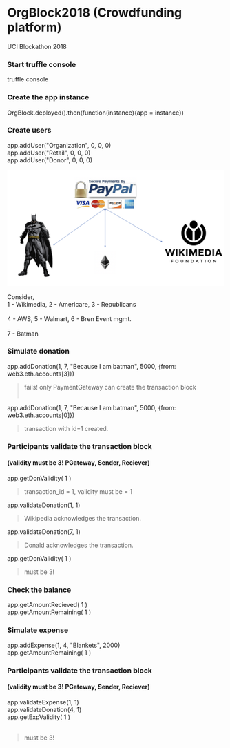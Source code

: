 # OrgBlock2018 (Crowdfunding platform)
UCI Blockathon 2018

### Start truffle console
truffle console

### Create the app instance
OrgBlock.deployed().then(function(instance){app = instance})

### Create users
app.addUser("Organization", 0, 0, 0)<br />
app.addUser("Retail", 0, 0, 0)<br />
app.addUser("Donor", 0, 0, 0)<br />

![Alt text](https://github.com/hard-fault/OrgBlock2018/blob/master/image.png)


Consider,<br />
1 - Wikimedia,     2 - Americare,     3 - Republicans<br /><br />
4 - AWS,     5 - Walmart,    6 - Bren Event mgmt.<br /><br />
7 - Batman <br />



### Simulate donation
app.addDonation(1, 7,  "Because I am batman", 5000, {from: web3.eth.accounts[3]})<br />
> fails! only PaymentGateway can create the transaction block<br /><br />

app.addDonation(1, 7,  "Because I am batman", 5000, {from: web3.eth.accounts[0]}) <br />
> transaction with id=1 created.<br />

### Participants validate the transaction block 
#### (validity must be 3! PGateway, Sender, Reciever)
app.getDonValidity( 1 )  <br />
> transaction_id = 1, validity must be = 1<br />

app.validateDonation(1, 1)  <br />
> Wikipedia acknowledges the transaction.<br />


app.validateDonation(7, 1)<br />
> Donald acknowledges the transaction.<br />

app.getDonValidity( 1 )<br />
> must be 3!<br />

### Check the balance
app.getAmountRecieved( 1 )<br />
app.getAmountRemaining( 1 )<br />

### Simulate expense
app.addExpense(1, 4, "Blankets", 2000)<br />
app.getAmountRemaining( 1 )<br />

### Participants validate the transaction block 
#### (validity must be 3! PGateway, Sender, Reciever)
app.validateExpense(1, 1)<br />
app.validateDonation(4, 1)<br />
app.getExpValidity( 1 )<br /><br />
> must be 3!<br />



